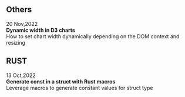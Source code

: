 
## Others
20 Nov,2022\
**Dynamic width in D3 charts**\
How to set chart width dynamically depending on the DOM context and resizing

## RUST
13 Oct,2022\
**Generate const in a struct with Rust macros**\
Leverage macros to generate constant values for struct type
